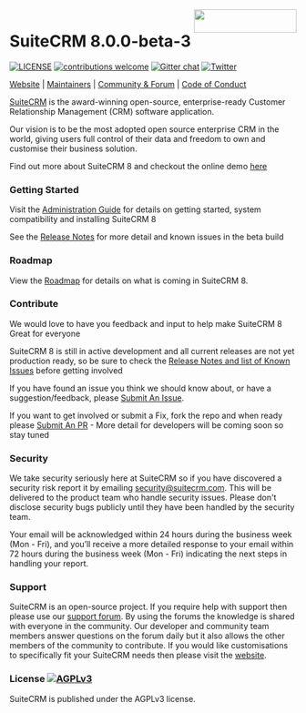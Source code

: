 <a href="https://suitecrm.com">
  <img width="180px" height="41px" src="https://suitecrm.com/wp-content/uploads/2017/12/logo.png" align="right" />
</a>

# SuiteCRM 8.0.0-beta-3

[![LICENSE](https://img.shields.io/github/license/suitecrm/suitecrm.svg)](https://github.com/salesagility/suitecrm/blob/hotfix/LICENSE.txt)
[![contributions welcome](https://img.shields.io/badge/contributions-welcome-brightgreen.svg?style=flat)](https://github.com/salesagility/SuiteCRM-Core/issues)
[![Gitter chat](https://badges.gitter.im/gitterHQ/gitter.png)](https://gitter.im/suitecrm/Lobby)
[![Twitter](https://img.shields.io/twitter/follow/suitecrm.svg?style=social&label=Follow)](https://twitter.com/intent/follow?screen_name=suitecrm)

[Website](https://suitecrm.com) | 
[Maintainers](https://salesagility.com) |
[Community & Forum](https://suitecrm.com/suitecrm/forum) |
[Code of Conduct](https://docs.suitecrm.com/community/code-of-conduct/)

[SuiteCRM](https://suitecrm.com) is the award-winning open-source, enterprise-ready Customer Relationship Management (CRM) software application.

Our vision is to be the most adopted open source enterprise CRM in the world, giving users full control of their data and freedom to own and customise their business solution.

Find out more about SuiteCRM 8 and checkout the online demo [here](https://suitecrm.com/suitecrm8/)

### Getting Started ###

Visit the [Administration Guide](https://docs.suitecrm.com/8.x/admin/) for details on getting started, system compatibility and installing SuiteCRM 8

See the [Release Notes](https://docs.suitecrm.com/8.x/admin/releases/) for more detail and known issues in the beta build


### Roadmap ###

View the [Roadmap](https://suitecrm.com/suitecrm-roadmap/) for details on what is coming in SuiteCRM 8.


### Contribute ###

We would love to have you feedback and input to help make SuiteCRM 8 Great for everyone

SuiteCRM 8 is still in active development and all current releases are not yet production ready, so be sure to check the [Release Notes and list of Known Issues](https://docs.suitecrm.com/8.x/admin/releases/) before getting involved

If you have found an issue you think we should know about, or have a suggestion/feedback, please [Submit An Issue](https://github.com/salesagility/SuiteCRM-Core/issues).

If you want to get involved or submit a Fix, fork the repo and when ready please [Submit An PR](https://github.com/salesagility/SuiteCRM-Core/pulls) - More detail for developers will be coming soon so stay tuned

### Security ###

We take security seriously here at SuiteCRM so if you have discovered a security risk report it by
emailing [security@suitecrm.com](mailto:security@suitecrm.com). This will be delivered to the product team who handle security issues.
Please don't disclose security bugs publicly until they have been handled by the security team.

Your email will be acknowledged within 24 hours during the business week (Mon - Fri), and you’ll receive a more
detailed response to your email within 72 hours during the business week (Mon - Fri) indicating the next steps in
handling your report.


### Support ###

SuiteCRM is an open-source project. If you require help with support then please use our [support forum](https://suitecrm.com/suitecrm/forum/). By using the forums the knowledge is shared with everyone in the community. Our developer and community team members answer questions on the forum daily but it also allows the other members of the community to contribute. If you would like customisations to specifically fit your SuiteCRM needs then please visit the [website](https://suitecrm.com/).

### License [![AGPLv3](https://img.shields.io/github/license/suitecrm/suitecrm.svg)](./LICENSE.txt)

SuiteCRM is published under the AGPLv3 license.




